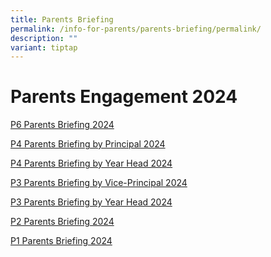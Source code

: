 ```yaml
---
title: Parents Briefing
permalink: /info-for-parents/parents-briefing/permalink/
description: ""
variant: tiptap
---
```

<h1>Parents Engagement 2024</h1><p><a href="/files/Parents Engagement/2024_P6_Parents_Briefing___For_Parents.pdf" rel="noopener noreferrer nofollow" target="_blank">P6 Parents Briefing 2024</a></p><p></p><p><a href="/files/Parents Engagement/2024_P4_Parents_Briefing_by_Principal__for_website.pdf" rel="noopener noreferrer nofollow" target="_blank">P4 Parents Briefing by Principal 2024</a></p><p></p><p><a href="/files/Parents Engagement/2024_P4_Parents_Briefing_by_Year_Head.pdf" rel="noopener noreferrer nofollow" target="_blank">P4 Parents Briefing by Year Head 2024</a></p><p></p><p><a href="/files/Parents Engagement/2024_P3_Parents_Briefing_by_VP_for_website.pdf" rel="noopener noreferrer nofollow" target="_blank">P3 Parents Briefing by Vice-Principal 2024</a></p><p></p><p><a href="/files/Parents Engagement/2024_P3_Parents_Briefing_by_Year_Head.pdf" rel="noopener noreferrer nofollow" target="_blank">P3 Parents Briefing by Year Head 2024</a></p><p></p><p><a href="/files/Parents Engagement/2024_P2_Parents_Engagement.pdf" rel="noopener noreferrer nofollow" target="_blank">P2 Parents Briefing 2024</a></p><p></p><p><a href="/files/Parents Engagement/2024_P1_Parents_Engagement.pdf" rel="noopener noreferrer nofollow" target="_blank">P1 Parents Briefing 2024</a></p>